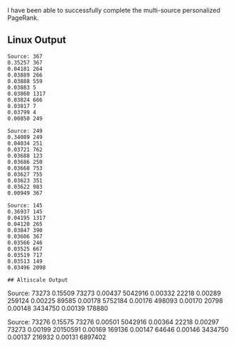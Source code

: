 I have been able to successfully complete the multi-source personalized PageRank.

## Linux Output
```
Source: 367
0.35257 367
0.04181 264
0.03889 266
0.03888 559
0.03883 5
0.03860 1317
0.03824 666
0.03817 7
0.03799 4
0.00850 249

Source: 249
0.34089 249
0.04034 251
0.03721 762
0.03688 123
0.03686 250
0.03668 753
0.03627 755
0.03623 351
0.03622 983
0.00949 367

Source: 145
0.36937 145
0.04195 1317
0.04120 265
0.03847 390
0.03606 367
0.03566 246
0.03525 667
0.03519 717
0.03513 149
0.03496 2098
```

```
## Altiscale Output
```
Source: 73273
0.15509 73273
0.00437 5042916
0.00332 22218
0.00289 259124
0.00225 89585
0.00178 5752184
0.00176 498093
0.00170 20798
0.00148 3434750
0.00139 178880

Source: 73276
0.15575 73276
0.00501 5042916
0.00364 22218
0.00297 73273
0.00199 20150591
0.00169 169136
0.00147 64646
0.00146 3434750
0.00137 216932
0.00131 6897402
```
